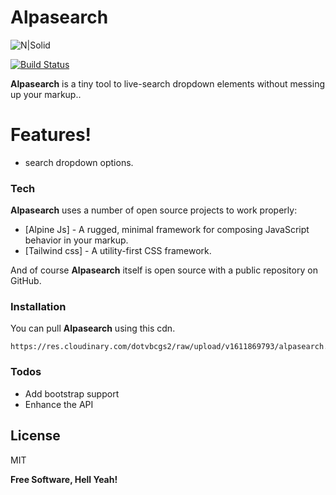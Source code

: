 # Alpasearch

![N|Solid](https://www.tenforums.com/geek/gars/images/2/types/thumb_15852546820tablet.png)

[![Build Status](https://travis-ci.org/joemccann/dillinger.svg?branch=master)](https://github.com/uniqueginun/alpasearch)

**Alpasearch** is a tiny tool to live-search dropdown elements without messing up your markup..

# Features!
  - search dropdown options.

### Tech

**Alpasearch** uses a number of open source projects to work properly:

* [Alpine Js] - A rugged, minimal framework for composing JavaScript behavior in your markup.
* [Tailwind css] - A utility-first CSS framework.

And of course **Alpasearch** itself is open source with a public repository on GitHub.

### Installation

You can pull **Alpasearch** using this cdn.

```
https://res.cloudinary.com/dotvbcgs2/raw/upload/v1611869793/alpasearch.js
```

### Todos

 - Add bootstrap support
 - Enhance the API

License
----

MIT


**Free Software, Hell Yeah!**